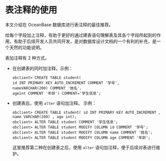 表注释的使用 
===========================

本文介绍在 OceanBase 数据库进行表注释的最佳推荐。

给每个字段加上注释，有助于更好的通过建表语句理解表及其各个字段所起到的作用，有助于后续开发人员共同开发，是对数据库设计文档的一个有利的补充，是一个天然的功能说明。

表加注释有 2 种方式。

* 在创建表的同时加注释。示例：

  ```unknow
  obclient> CREATE TABLE student(
  id INT PRIMARY KEY AUTO_INCREMENT COMMENT '学号',
  nameVARCHAR(200) COMMENT '姓名',
  ageint COMMENT '年龄') COMMENT='学生信息';
  ```

  

* 创建表后，使用 `alter` 语句加注释。 示例：

  ```unknow
  obclient> CREATE TABLE student( id INT PRIMARY KEY AUTO_INCREMENT , name VARCHAR(200) , age int);
  obclient> ALTER TABLE student COMMENT '学生信息';
  obclient> ALTER TABLE student MODIFY COLUMN id COMMENT '学号';
  obclient> ALTER TABLE student MODIFY COLUMN name COMMENT '姓名';
  obclient> ALTER TABLE student MODIFY COLUMN age COMMENT '年龄';
  ```

  

  这里推荐第二种在创建表之后，使用 `alter` 语句加注释，便于后续对表进行维护。
  




